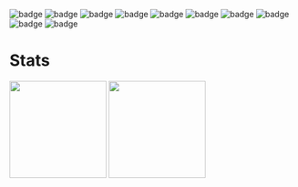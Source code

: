 

![badge](https://img.shields.io/badge/NEXTJS-000000.svg?style=flat&logo=Next.js&logoColor=ffffff&labelColor=000000)
![badge](https://img.shields.io/badge/SUPABASE-ffffff.svg?style=flat&logo=Supabase&logoColor=7cd08a&labelColor=ffffff)
![badge](https://img.shields.io/badge/TAILWIND_CSS-ffffff.svg?style=flat&logo=Tailwind-CSS&logoColor=5ebfe8&labelColor=ffffff)
![badge](https://img.shields.io/badge/nodejs-ffffff.svg?style=for-the-badge&logo=Node.js&logoColor=7cec32&labelColor=ffffff)
![badge](https://img.shields.io/badge/flutter-ffffff.svg?style=for-the-badge&logo=Flutter&logoColor=4bc9e2&labelColor=ffffff)
![badge](https://img.shields.io/badge/linux-ffffff.svg?style=for-the-badge&logo=Linux&logoColor=000000&labelColor=ffffff)
![badge](https://img.shields.io/badge/javascript-ffffff.svg?style=for-the-badge&logo=JavaScript&logoColor=fff705&labelColor=ffffff)
![badge](https://img.shields.io/badge/html-ffffff.svg?style=for-the-badge&logo=HTML5&logoColor=ff8800&labelColor=ffffff)
![badge](https://img.shields.io/badge/CSS-ffffff.svg?style=for-the-badge&logo=CSS3&logoColor=00bfff&labelColor=ffffff)
![badge](https://img.shields.io/badge/Arduino-ffffff.svg?style=for-the-badge&logo=Arduino&logoColor=00ffcc&labelColor=ffffff)




# Stats

<div>
  <img height="170px"  src="https://github-readme-stats.vercel.app/api?username=danieldavemena&show_icons=true&theme=dracula"/>
  <img height="170px"  src="https://github-readme-stats.vercel.app/api/top-langs/?username=danieldavemena&hide_progress=true&theme=dracula"/>
</div>
